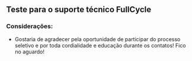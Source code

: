 
## Teste para o suporte técnico FullCycle

### Considerações:
- Gostaria de agradecer pela oportunidade de participar do processo seletivo e por toda cordialidade e educação durante os contatos! Fico no aguardo!
